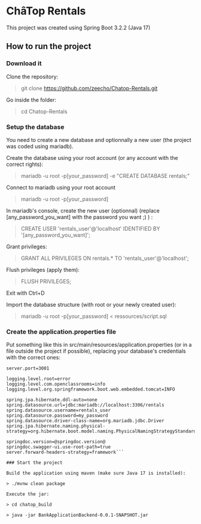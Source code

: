 # ChâTop Rentals

This project was created using Spring Boot 3.2.2 (Java 17)

## How to run the project
### Download it

Clone the repository:

> git clone https://github.com/zeecho/Chatop-Rentals.git

Go inside the folder:

> cd Chatop-Rentals

### Setup the database

You need to create a new database and optionnally a new user (the project was coded using mariadb).

Create the database using your root account (or any account with the correct rights):

> mariadb -u root -p[your_password] -e "CREATE DATABASE rentals;"

Connect to mariadb using your root account

> mariadb -u root -p[your_password]

In mariadb's console, create the new user (optionnal) (replace [any_password_you_want] with the password you want ;) ) :

> CREATE USER 'rentals_user'@'localhost' IDENTIFIED BY '[any_password_you_want]';

Grant privileges:

> GRANT ALL PRIVILEGES ON rentals.* TO 'rentals_user'@'localhost';

Flush privileges (apply them):

> FLUSH PRIVILEGES;

Exit with Ctrl+D

Import the database structure (with root or your newly created user):

> mariadb -u root -p[your_password] < ressources/script.sql

### Create the application.properties file

Put something like this in src/main/resources/application.properties (or in a file outside the project if possible), replacing your database's credentials with the correct ones:

```spring.application.name=chatop_rentals
server.port=3001

logging.level.root=error
logging.level.com.openclassrooms=info
logging.level.org.springframework.boot.web.embedded.tomcat=INFO

spring.jpa.hibernate.ddl-auto=none
spring.datasource.url=jdbc:mariadb://localhost:3306/rentals
spring.datasource.username=rentals_user
spring.datasource.password=my_password
spring.datasource.driver-class-name=org.mariadb.jdbc.Driver
spring.jpa.hibernate.naming.physical-strategy=org.hibernate.boot.model.naming.PhysicalNamingStrategyStandardImpl

springdoc.version=@springdoc.version@
springdoc.swagger-ui.use-root-path=true
server.forward-headers-strategy=framework```

### Start the project

Build the application using maven (make sure Java 17 is installed):

> ./mvnw clean package

Execute the jar:

> cd chatop_build

> java -jar BankApplicationBackend-0.0.1-SNAPSHOT.jar
